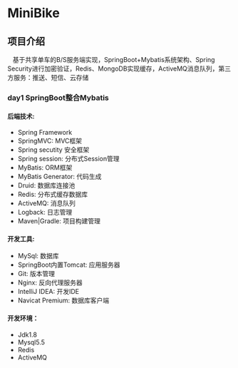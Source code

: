 # MiniBike

## 项目介绍
    基于共享单车的B/S服务端实现，SpringBoot+Mybatis系统架构、Spring Security进行加密验证，Redis、MongoDB实现缓存，ActiveMQ消息队列，第三方服务：推送、短信、云存储


### day1  SpringBoot整合Mybatis


#### 后端技术:
- Spring Framework
- SpringMVC: MVC框架
- Spring secutity 安全框架
- Spring session: 分布式Session管理
- MyBatis: ORM框架
- MyBatis Generator: 代码生成
- Druid: 数据库连接池
- Redis: 分布式缓存数据库
- ActiveMQ: 消息队列
- Logback: 日志管理
- Maven|Gradle: 项目构建管理

#### 开发工具:
- MySql: 数据库
- SpringBoot内置Tomcat: 应用服务器
- Git: 版本管理
- Nginx: 反向代理服务器
- IntelliJ IDEA: 开发IDE
- Navicat Premium: 数据库客户端

#### 开发环境：

- Jdk1.8
- Mysql5.5
- Redis
- ActiveMQ
